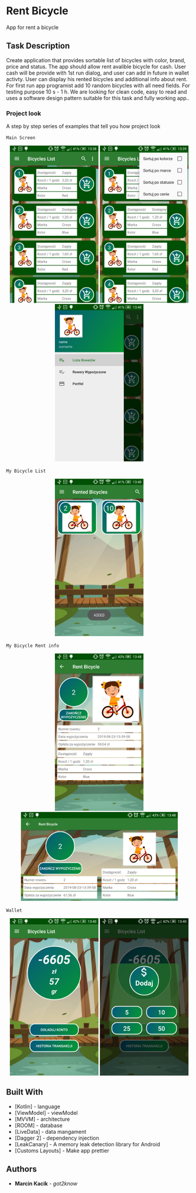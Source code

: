 # Rent Bicycle

App for rent a bicycle

## Task Description

Create application that provides sortable list of bicycles with color, brand, price and status. The app should allow rent avalible bicycle for cash. User cash will be provide with 1st run dialog, and user can add in future in wallet activty. User can display his rented bicycles and additional info about rent. For first run app programist add 10 random bicycles with all need fields. For testing purpose 10 s - 1 h. We are looking for clean code, easy to read and uses a software design pattern suitable for this task and fully working app..


### Project look

A step by step series of examples that tell you how project look

```
Main Screen
```
<p align="center">
<img src="https://github.com/Szpansky/RentBicycle/blob/master/main_1.png" alt="Main Screen 1" width="240 " height="425"/> <img src="https://github.com/Szpansky/RentBicycle/blob/master/main_1_1.png" alt="Main Screen 2" width="240 " height="425"/> <img src="https://github.com/Szpansky/RentBicycle/blob/master/main_1_2.png" alt="Main Screen 3" width="240 " height="425"/>
</p>

```
My Bicycle List
```
<p align="center">
<img src="https://github.com/Szpansky/RentBicycle/blob/master/main_2.png" alt="Rented Screen" width="240 " height="425"/>
</p>

```
My Bicycle Rent info
```
<p align="center">
<img src="https://github.com/Szpansky/RentBicycle/blob/master/main_4.png" alt="Rented Screen Info" width="240 " height="425"/> <img src="https://github.com/Szpansky/RentBicycle/blob/master/main_4_1.png" alt="Rented Screen Info" width="425 " height="240"/>
</p>

```
Wallet
```
<p align="center">
<img src="https://github.com/Szpansky/RentBicycle/blob/master/main_3.png" alt="Wallet Screen" width="240 " height="425"/> <img src="https://github.com/Szpansky/RentBicycle/blob/master/main_3_1.png" alt="Wallet Screen Dialog" width="240 " height="425"/>
</p>


## Built With

* [Kotlin] - language
* [ViewModel] - viewModel
* [MVVM] - architecture
* [ROOM] - database
* [LiveData] - data mangament
* [Dagger 2] - dependency injection
* [LeakCanary] - A memory leak detection library for Android
* [Customs Layouts] - Make app prettier

## Authors

* **Marcin Kacik** - *got2know*
